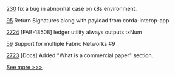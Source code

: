 
[230](https://github.com/hyperledger-labs/minifabric/pull/230) fix a bug in abnormal case on k8s environment.

[95](https://github.com/hyperledger-labs/weaver-dlt-interoperability/pull/95) Return Signatures along with payload from corda-interop-app

[2724](https://github.com/hyperledger/fabric/pull/2724) [FAB-18508] ledger utility always outputs txNum

[59](https://github.com/hyperledger-labs/fabric-smart-client/pull/59) Support for multiple Fabric Networks #9

[2723](https://github.com/hyperledger/fabric/pull/2723) [Docs] Added "What is a commercial paper" section.


[See more >>>](https://start-here.hyperledger.org/pull-requests)

